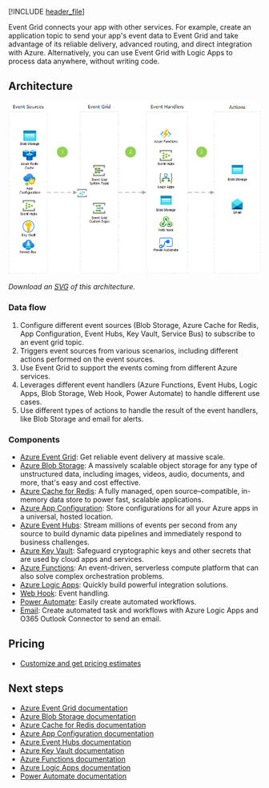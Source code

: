 

[!INCLUDE [header_file](../../../includes/sol-idea-header.md)]

Event Grid connects your app with other services. For example, create an application topic to send your app's event data to Event Grid and take advantage of its reliable delivery, advanced routing, and direct integration with Azure. Alternatively, you can use Event Grid with Logic Apps to process data anywhere, without writing code.

## Architecture

![Architecture Diagram](../media/application-integration-using-event-grid.png)

*Download an [SVG](../media/application-integration-using-event-grid.svg) of this architecture.*

### Data flow

1. Configure different event sources (Blob Storage, Azure Cache for Redis, App Configuration, Event Hubs, Key Vault, Service Bus) to subscribe to an event grid topic.
1. Triggers event sources from various scenarios, including different actions performed on the event sources.
1. Use Event Grid to support the events coming from different Azure services.
1. Leverages different event handlers (Azure Functions, Event Hubs, Logic Apps, Blob Storage, Web Hook, Power Automate) to handle different use cases.
1. Use different types of actions to handle the result of the event handlers, like Blob Storage and email for alerts.

### Components

* [Azure Event Grid](https://azure.microsoft.com/services/event-grid): Get reliable event delivery at massive scale.
* [Azure Blob Storage](https://azure.microsoft.com/services/storage/blobs): A massively scalable object storage for any type of unstructured data, including images, videos, audio, documents, and more, that's easy and cost effective.
* [Azure Cache for Redis](https://azure.microsoft.com/services/cache): A fully managed, open source–compatible, in-memory data store to power fast, scalable applications.
* [Azure App Configuration](https://azure.microsoft.com/services/app-configuration): Store configurations for all your Azure apps in a universal, hosted location.
* [Azure Event Hubs](https://azure.microsoft.com/services/event-hubs): Stream millions of events per second from any source to build dynamic data pipelines and immediately respond to business challenges.
* [Azure Key Vault](https://azure.microsoft.com/services/key-vault): Safeguard cryptographic keys and other secrets that are used by cloud apps and services.
* [Azure Functions](https://azure.microsoft.com/services/functions): An event-driven, serverless compute platform that can also solve complex orchestration problems.
* [Azure Logic Apps](https://azure.microsoft.com/services/service-bus): Quickly build powerful integration solutions.
* [Web Hook](/azure/event-grid/handler-webhooks): Event handling.
* [Power Automate](https://flow.microsoft.com): Easily create automated workflows.
* [Email](/azure/connectors/connectors-create-api-office365-outlook): Create automated task and workflows with Azure Logic Apps and O365 Outlook Connector to send an email.

## Pricing

* [Customize and get pricing estimates](https://azure.com/e/e146fd5535974f1dae5e32a06efb424d)

## Next steps

* [Azure Event Grid documentation](/azure/event-grid)
* [Azure Blob Storage documentation](/azure/storage/blobs)
* [Azure Cache for Redis documentation](/azure/azure-cache-for-redis)
* [Azure App Configuration documentation](/azure/azure-app-configuration)
* [Azure Event Hubs documentation](/azure/event-hubs)
* [Azure Key Vault documentation](/azure/key-vault)
* [Azure Functions documentation](/azure/azure-functions)
* [Azure Logic Apps documentation](/azure/logic-apps)
* [Power Automate documentation](/power-automate)

